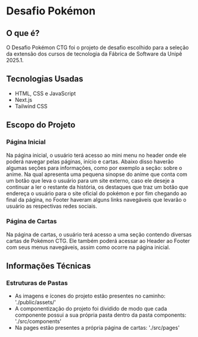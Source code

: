# Desafio Pokémon

## O que é?
O Desafio Pokémon CTG foi o projeto de desafio escolhido para a seleção da extensão dos cursos de tecnologia da Fábrica de Software da Unipê 2025.1.

## Tecnologias Usadas
- HTML, CSS e JavaScript
- Next.js
- Tailwind CSS

## Escopo do Projeto

### Página Inicial

Na página inicial, o usuário terá acesso ao mini menu no header onde ele poderá navegar pelas páginas, início e cartas. Abaixo disso haverão algumas seções para informações, como por exemplo a seção: sobre o anime. Na qual apresenta uma pequena sinopse do anime que conta com um botão que leva o usuário para um site externo, caso ele deseje a continuar a ler o restante da história, os destaques que traz um botão que endereça o usuário para o site oficial do pokémon e por fim chegando ao final da página, no Footer haveram alguns links navegáveis que levarão o usuário as respectivas redes sociais.

### Página de Cartas

Na página de cartas, o usuário terá acesso a uma seção contendo diversas cartas de Pokémon CTG. Ele também poderá acessar ao Header ao Footer com seus menus navegáveis, assim como ocorre na página inicial.

## Informações Técnicas

### Estruturas de Pastas

+ As imagens e ícones do projeto estão presentes no caminho: './public/assets/'
+ A componentização do projeto foi dividido de modo que cada componente possui a sua própria pasta dentro da pasta components: './src/components'
+ Na pages estão presentes a própria página de cartas: './src/pages'